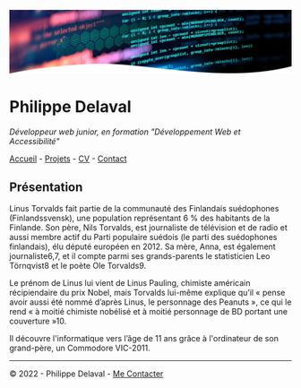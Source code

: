![dev picture](/images/header.png)

# Philippe Delaval

*Développeur web junior, en formation "Développement Web et Accessibilité"*

[Accueil](README.md) -
[Projets](projets.md) -
[CV](cv.md) -
[Contact](contact.md)

## Présentation
Linus Torvalds fait partie de la communauté des Finlandais suédophones (Finlandssvensk), une population représentant 6 % des habitants de la Finlande. Son père, Nils Torvalds, est journaliste de télévision et de radio et aussi membre actif du Parti populaire suédois (le parti des suédophones finlandais), élu député européen en 2012. Sa mère, Anna, est également journaliste6,7, et il compte parmi ses grands-parents le statisticien Leo Törnqvist8 et le poète Ole Torvalds9.

Le prénom de Linus lui vient de Linus Pauling, chimiste américain récipiendaire du prix Nobel, mais Torvalds lui-même explique qu’il « pense avoir aussi été nommé d’après Linus, le personnage des Peanuts », ce qui le rend « à moitié chimiste nobélisé et à moitié personnage de BD portant une couverture »10.

Il découvre l'informatique vers l’âge de 11 ans grâce à l'ordinateur de son grand-père, un Commodore VIC-2011.

---
© 2022 - Philippe Delaval - [Me Contacter](klareg@gmail.com)
